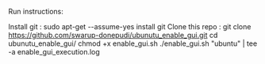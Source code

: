 Run instructions:

Install git : sudo apt-get --assume-yes install git
Clone this repo : git clone https://github.com/swarup-donepudi/ubunutu_enable_gui.git
cd ubunutu_enable_gui/
chmod +x enable_gui.sh
./enable_gui.sh "ubuntu" | tee -a enable_gui_execution.log
